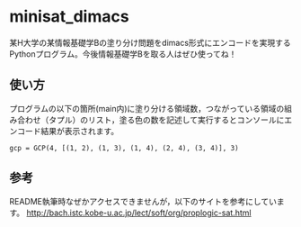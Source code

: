 # minisat_dimacs
某H大学の某情報基礎学Bの塗り分け問題をdimacs形式にエンコードを実現するPythonプログラム。今後情報基礎学Bを取る人はぜひ使ってね！

## 使い方
プログラムの以下の箇所(main内)に塗り分ける領域数，つながっている領域の組み合わせ（タプル）のリスト，塗る色の数を記述して実行するとコンソールにエンコード結果が表示されます。

```
gcp = GCP(4, [(1, 2), (1, 3), (1, 4), (2, 4), (3, 4)], 3)
```

## 参考
README執筆時なぜかアクセスできませんが，以下のサイトを参考にしています。
http://bach.istc.kobe-u.ac.jp/lect/soft/org/proplogic-sat.html
